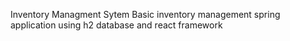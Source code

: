  Inventory Managment Sytem
 Basic inventory management spring application using h2 database and react framework
